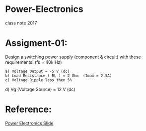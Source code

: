 # Power-Electronics
class note 2017


# Assigment-01:

Design a switching power supply (component & circuit)  with these requirements: (fs = 40k Hz)

	a) Voltage Output = -5 V (dc)
	b) Load Resistance ( RL ) = 2 Ohm  (Imax = 2.5A)
	c) Voltage Ripple less then 5%
  d) Vg (Voltage Source) = 12 V (dc)
  


# Reference:

[Power Electronics Slide ](http://ecee.colorado.edu/copec/book/slides/slidedir.html)
